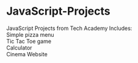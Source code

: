 # JavaScript-Projects
JavaScript Projects from Tech Academy
Includes: <br />
Simple pizza menu <br />
Tic Tac Toe game <br />
Calculator <br />
Cinema Website <br />
